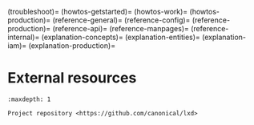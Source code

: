 (troubleshoot)=
(howtos-getstarted)=
(howtos-work)=
(howtos-production)=
(reference-general)=
(reference-config)=
(reference-production)=
(reference-api)=
(reference-manpages)=
(reference-internal)=
(explanation-concepts)=
(explanation-entities)=
(explanation-iam)=
(explanation-production)=
# External resources

```{toctree}
:maxdepth: 1

Project repository <https://github.com/canonical/lxd>
```
